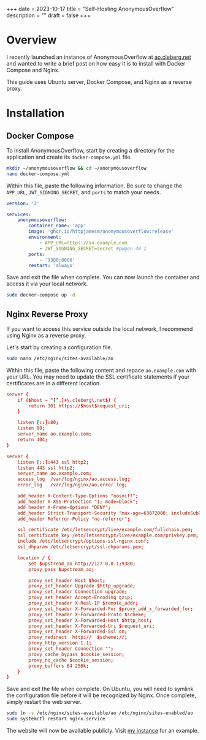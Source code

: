 +++
date = 2023-10-17
title = "Self-Hosting AnonymousOverflow"
description = ""
draft = false
+++

# Overview

I recently launched an instance of AnonymousOverflow at
[ao.cleberg.net](https://ao.cleberg.net) and wanted to write a brief
post on how easy it is to install with Docker Compose and Nginx.

This guide uses Ubuntu server, Docker Compose, and Nginx as a reverse
proxy.

# Installation

## Docker Compose

To install AnonymousOverflow, start by creating a directory for the
application and create its `docker-compose.yml` file.

```sh
mkdir ~/anonymousoverflow && cd ~/anonymousoverflow
nano docker-compose.yml
```

Within this file, paste the following information. Be sure to change the
`APP_URL`, `JWT_SIGNING_SECRET`, and
`ports` to match your needs.

``` yaml
version: '3'

services:
    anonymousoverflow:
        container_name: 'app'
        image: 'ghcr.io/httpjamesm/anonymousoverflow:release'
        environment:
            - APP_URL=https://ao.example.com
            - JWT_SIGNING_SECRET=secret #pwgen 40 1
        ports:
            - '9380:8080'
        restart: 'always'
```

Save and exit the file when complete. You can now launch the container
and access it via your local network.

```sh
sudo docker-compose up -d
```

## Nginx Reverse Proxy

If you want to access this service outside the local network, I
recommend using Nginx as a reverse proxy.

Let\'s start by creating a configuration file.

```sh
sudo nano /etc/nginx/sites-available/ao
```

Within this file, paste the following content and repace
`ao.example.com` with your URL. You may need to update the
SSL certificate statements if your certificates are in a different
location.

``` conf
server {
    if ($host ~ ^[^.]+\.cleberg\.net$) {
        return 301 https://$host$request_uri;
    }

    listen [::]:80;
    listen 80;
    server_name ao.example.com;
    return 404;
}

server {
    listen [::]:443 ssl http2;
    listen 443 ssl http2;
    server_name ao.example.com;
    access_log  /var/log/nginx/ao.access.log;
    error_log   /var/log/nginx/ao.error.log;

    add_header X-Content-Type-Options "nosniff";
    add_header X-XSS-Protection "1; mode=block";
    add_header X-Frame-Options "DENY";
    add_header Strict-Transport-Security "max-age=63072000; includeSubDomains";
    add_header Referrer-Policy "no-referrer";

    ssl_certificate /etc/letsencrypt/live/example.com/fullchain.pem;
    ssl_certificate_key /etc/letsencrypt/live/example.com/privkey.pem;
    include /etc/letsencrypt/options-ssl-nginx.conf;
    ssl_dhparam /etc/letsencrypt/ssl-dhparams.pem;

    location / {
        set $upstream_ao http://127.0.0.1:9380;
        proxy_pass $upstream_ao;

        proxy_set_header Host $host;
        proxy_set_header Upgrade $http_upgrade;
        proxy_set_header Connection upgrade;
        proxy_set_header Accept-Encoding gzip;
        proxy_set_header X-Real-IP $remote_addr;
        proxy_set_header X-Forwarded-For $proxy_add_x_forwarded_for;
        proxy_set_header X-Forwarded-Proto $scheme;
        proxy_set_header X-Forwarded-Host $http_host;
        proxy_set_header X-Forwarded-Uri $request_uri;
        proxy_set_header X-Forwarded-Ssl on;
        proxy_redirect  http://  $scheme://;
        proxy_http_version 1.1;
        proxy_set_header Connection "";
        proxy_cache_bypass $cookie_session;
        proxy_no_cache $cookie_session;
        proxy_buffers 64 256k;
    }
}
```

Save and exit the file when complete. On Ubuntu, you will need to
symlink the configuration file before it will be recognized by Nginx.
Once complete, simply restart the web server.

```sh
sudo ln -s /etc/nginx/sites-available/ao /etc/nginx/sites-enabled/ao
sudo systemctl restart nginx.service
```

The website will now be available publicly. Visit [my
instance](https://ao.cleberg.net) for an example.
